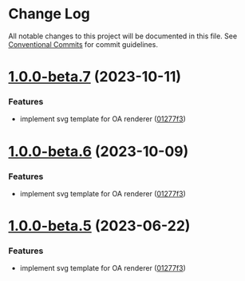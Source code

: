# Change Log

All notable changes to this project will be documented in this file.
See [Conventional Commits](https://conventionalcommits.org) for commit guidelines.

# [1.0.0-beta.7](https://github.com/Open-Attestation/decentralized-renderer-react-template/compare/v1.0.0-beta.2...v1.0.0-beta.7) (2023-10-11)


### Features

* implement svg template for OA renderer ([01277f3](https://github.com/Open-Attestation/decentralized-renderer-react-template/commit/01277f370b7aae99e4e0bcae92a6b332b958e8cd))





# [1.0.0-beta.6](https://github.com/Open-Attestation/decentralized-renderer-react-template/compare/v1.0.0-beta.2...v1.0.0-beta.6) (2023-10-09)


### Features

* implement svg template for OA renderer ([01277f3](https://github.com/Open-Attestation/decentralized-renderer-react-template/commit/01277f370b7aae99e4e0bcae92a6b332b958e8cd))





# [1.0.0-beta.5](https://github.com/Open-Attestation/decentralized-renderer-react-template/compare/v1.0.0-beta.2...v1.0.0-beta.5) (2023-06-22)

### Features

- implement svg template for OA renderer ([01277f3](https://github.com/Open-Attestation/decentralized-renderer-react-template/commit/01277f370b7aae99e4e0bcae92a6b332b958e8cd))

